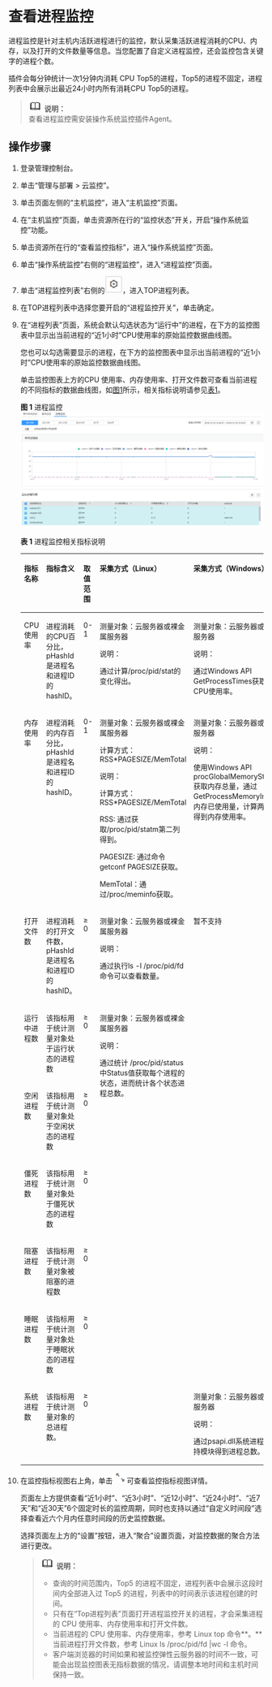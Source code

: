 # 查看进程监控<a name="ZH-CN_TOPIC_0092358860"></a>

进程监控是针对主机内活跃进程进行的监控，默认采集活跃进程消耗的CPU、内存，以及打开的文件数量等信息。当您配置了自定义进程监控，还会监控包含关键字的进程个数。

插件会每分钟统计一次1分钟内消耗 CPU Top5的进程，Top5的进程不固定，进程列表中会展示出最近24小时内所有消耗CPU Top5的进程。

>![](public_sys-resources/icon-note.gif) **说明：**   
>查看进程监控需安装操作系统监控插件Agent。  

## 操作步骤<a name="section95691839103820"></a>

1.  登录管理控制台。
2.  单击“管理与部署 \> 云监控”。
3.  单击页面左侧的“主机监控”，进入“主机监控”页面。
4.  在“主机监控”页面，单击资源所在行的“监控状态”开关，开启“操作系统监控”功能。
5.  单击资源所在行的“查看监控指标”，进入“操作系统监控”页面。
6.  单击“操作系统监控”右侧的“进程监控”，进入“进程监控”页面。
7.  单击“进程监控列表”右侧的![](figures/设置.png)，进入TOP进程列表。
8.  在TOP进程列表中选择您要开启的“进程监控开关”，单击确定。
9.  在“进程列表”页面，系统会默认勾选状态为“运行中”的进程，在下方的监控图表中显示出当前进程的“近1小时”CPU使用率的原始监控数据曲线图。

    您也可以勾选需要显示的进程，在下方的监控图表中显示出当前进程的“近1小时”CPU使用率的原始监控数据曲线图。

    单击监控图表上方的CPU 使用率、内存使用率、打开文件数可查看当前进程的不同指标的数据曲线图，如[图1](#fig6577204618125)所示，相关指标说明请参见[表1](#table15621123928)。

    **图 1**  进程监控<a name="fig6577204618125"></a>  
    ![](figures/进程监控.png "进程监控")

    **表 1**  进程监控相关指标说明

    <a name="table15621123928"></a>
    <table><thead align="left"><tr id="row2695231025"><th class="cellrowborder" valign="top" width="9.900990099009901%" id="mcps1.2.6.1.1"><p id="p12711223025"><a name="p12711223025"></a><a name="p12711223025"></a>指标名称</p>
    </th>
    <th class="cellrowborder" valign="top" width="24.752475247524753%" id="mcps1.2.6.1.2"><p id="p1073202314211"><a name="p1073202314211"></a><a name="p1073202314211"></a>指标含义</p>
    </th>
    <th class="cellrowborder" valign="top" width="8.91089108910891%" id="mcps1.2.6.1.3"><p id="p127432317210"><a name="p127432317210"></a><a name="p127432317210"></a>取值范围</p>
    </th>
    <th class="cellrowborder" valign="top" width="29.7029702970297%" id="mcps1.2.6.1.4"><p id="p20552184911617"><a name="p20552184911617"></a><a name="p20552184911617"></a>采集方式（Linux）</p>
    </th>
    <th class="cellrowborder" valign="top" width="26.732673267326735%" id="mcps1.2.6.1.5"><p id="p06764410318"><a name="p06764410318"></a><a name="p06764410318"></a>采集方式（Windows）</p>
    </th>
    </tr>
    </thead>
    <tbody><tr id="row978523628"><td class="cellrowborder" valign="top" width="9.900990099009901%" headers="mcps1.2.6.1.1 "><p id="p19146121813512"><a name="p19146121813512"></a><a name="p19146121813512"></a>CPU使用率</p>
    </td>
    <td class="cellrowborder" valign="top" width="24.752475247524753%" headers="mcps1.2.6.1.2 "><p id="p072719521252"><a name="p072719521252"></a><a name="p072719521252"></a>进程消耗的CPU百分比，pHashId是进程名和进程ID的hashID。</p>
    </td>
    <td class="cellrowborder" valign="top" width="8.91089108910891%" headers="mcps1.2.6.1.3 "><p id="p9815231124"><a name="p9815231124"></a><a name="p9815231124"></a>0-1</p>
    </td>
    <td class="cellrowborder" valign="top" width="29.7029702970297%" headers="mcps1.2.6.1.4 "><p id="p173515249305"><a name="p173515249305"></a><a name="p173515249305"></a>测量对象：云服务器或裸金属服务器</p>
    <div class="note" id="note1863112510315"><a name="note1863112510315"></a><a name="note1863112510315"></a><span class="notetitle"> 说明： </span><div class="notebody"><p id="p19633175133114"><a name="p19633175133114"></a><a name="p19633175133114"></a>通过计算/proc/pid/stat的变化得出。</p>
    </div></div>
    </td>
    <td class="cellrowborder" valign="top" width="26.732673267326735%" headers="mcps1.2.6.1.5 "><p id="p94131488287"><a name="p94131488287"></a><a name="p94131488287"></a>测量对象：云服务器或裸金属服务器</p>
    <div class="note" id="note141404813282"><a name="note141404813282"></a><a name="note141404813282"></a><span class="notetitle"> 说明： </span><div class="notebody"><p id="p1442334842818"><a name="p1442334842818"></a><a name="p1442334842818"></a>通过Windows API GetProcessTimes获取进程CPU使用率。</p>
    </div></div>
    </td>
    </tr>
    <tr id="row1983723126"><td class="cellrowborder" valign="top" width="9.900990099009901%" headers="mcps1.2.6.1.1 "><p id="p8724192617519"><a name="p8724192617519"></a><a name="p8724192617519"></a>内存使用率</p>
    </td>
    <td class="cellrowborder" valign="top" width="24.752475247524753%" headers="mcps1.2.6.1.2 "><p id="p282220584518"><a name="p282220584518"></a><a name="p282220584518"></a>进程消耗的内存百分比，pHashId是进程名和进程ID的hashID。</p>
    </td>
    <td class="cellrowborder" valign="top" width="8.91089108910891%" headers="mcps1.2.6.1.3 "><p id="p1587223722"><a name="p1587223722"></a><a name="p1587223722"></a>0-1</p>
    </td>
    <td class="cellrowborder" valign="top" width="29.7029702970297%" headers="mcps1.2.6.1.4 "><p id="p144231624123119"><a name="p144231624123119"></a><a name="p144231624123119"></a>测量对象：云服务器或裸金属服务器</p>
    <p id="p20902847377"><a name="p20902847377"></a><a name="p20902847377"></a>计算方式：RSS*PAGESIZE/MemTotal</p>
    <div class="note" id="note913213521279"><a name="note913213521279"></a><a name="note913213521279"></a><span class="notetitle"> 说明： </span><div class="notebody"><p id="p8444931203114"><a name="p8444931203114"></a><a name="p8444931203114"></a>计算方式：RSS*PAGESIZE/MemTotal</p>
    <p id="p1439561413329"><a name="p1439561413329"></a><a name="p1439561413329"></a>RSS: 通过获取/proc/pid/statm第二列得到。</p>
    <p id="p76793170321"><a name="p76793170321"></a><a name="p76793170321"></a>PAGESIZE: 通过命令getconf PAGESIZE获取。</p>
    <p id="p11432920173216"><a name="p11432920173216"></a><a name="p11432920173216"></a>MemTotal：通过/proc/meminfo获取。</p>
    </div></div>
    </td>
    <td class="cellrowborder" valign="top" width="26.732673267326735%" headers="mcps1.2.6.1.5 "><p id="p360454972810"><a name="p360454972810"></a><a name="p360454972810"></a>测量对象：云服务器或裸金属服务器</p>
    <div class="note" id="note76075493282"><a name="note76075493282"></a><a name="note76075493282"></a><span class="notetitle"> 说明： </span><div class="notebody"><p id="p20616114918284"><a name="p20616114918284"></a><a name="p20616114918284"></a>使用Windows  API procGlobalMemoryStatusEx获取内存总量，通过GetProcessMemoryInfo获取内存已使用量，计算两者比值得到内存使用率。</p>
    </div></div>
    </td>
    </tr>
    <tr id="row159022312211"><td class="cellrowborder" valign="top" width="9.900990099009901%" headers="mcps1.2.6.1.1 "><p id="p135156347514"><a name="p135156347514"></a><a name="p135156347514"></a>打开文件数</p>
    </td>
    <td class="cellrowborder" valign="top" width="24.752475247524753%" headers="mcps1.2.6.1.2 "><p id="p6494154211513"><a name="p6494154211513"></a><a name="p6494154211513"></a>进程消耗的打开文件数，pHashId是进程名和进程ID的hashID。</p>
    </td>
    <td class="cellrowborder" valign="top" width="8.91089108910891%" headers="mcps1.2.6.1.3 "><p id="p1495523229"><a name="p1495523229"></a><a name="p1495523229"></a>≥ 0</p>
    </td>
    <td class="cellrowborder" valign="top" width="29.7029702970297%" headers="mcps1.2.6.1.4 "><p id="p929319385303"><a name="p929319385303"></a><a name="p929319385303"></a>测量对象：云服务器或裸金属服务器</p>
    <div class="note" id="note1223605310300"><a name="note1223605310300"></a><a name="note1223605310300"></a><span class="notetitle"> 说明： </span><div class="notebody"><p id="p7238155373018"><a name="p7238155373018"></a><a name="p7238155373018"></a>通过执行ls -l /proc/pid/fd命令可以查看数量。</p>
    </div></div>
    </td>
    <td class="cellrowborder" rowspan="6" valign="top" width="26.732673267326735%" headers="mcps1.2.6.1.5 "><p id="p1967544133113"><a name="p1967544133113"></a><a name="p1967544133113"></a>暂不支持</p>
    </td>
    </tr>
    <tr id="row892833383817"><td class="cellrowborder" valign="top" headers="mcps1.2.6.1.1 "><p id="p6740185510386"><a name="p6740185510386"></a><a name="p6740185510386"></a>运行中进程数</p>
    </td>
    <td class="cellrowborder" valign="top" headers="mcps1.2.6.1.2 "><p id="p072111023915"><a name="p072111023915"></a><a name="p072111023915"></a>该指标用于统计测量对象处于运行状态的进程数</p>
    </td>
    <td class="cellrowborder" valign="top" headers="mcps1.2.6.1.3 "><p id="p12928163310387"><a name="p12928163310387"></a><a name="p12928163310387"></a>≥ 0</p>
    </td>
    <td class="cellrowborder" rowspan="6" valign="top" headers="mcps1.2.6.1.4 "><p id="p8503193512179"><a name="p8503193512179"></a><a name="p8503193512179"></a>测量对象：云服务器或裸金属服务器</p>
    <div class="note" id="note1615314161715"><a name="note1615314161715"></a><a name="note1615314161715"></a><span class="notetitle"> 说明： </span><div class="notebody"><p id="p111542041131713"><a name="p111542041131713"></a><a name="p111542041131713"></a>通过统计 /proc/pid/status 中Status值获取每个进程的状态，进而统计各个状态进程总数。</p>
    </div></div>
    </td>
    </tr>
    <tr id="row16939640123817"><td class="cellrowborder" valign="top" headers="mcps1.2.6.1.1 "><p id="p3740125514380"><a name="p3740125514380"></a><a name="p3740125514380"></a>空闲进程数</p>
    </td>
    <td class="cellrowborder" valign="top" headers="mcps1.2.6.1.2 "><p id="p872120113911"><a name="p872120113911"></a><a name="p872120113911"></a>该指标用于统计测量对象处于空闲状态的进程数</p>
    </td>
    <td class="cellrowborder" valign="top" headers="mcps1.2.6.1.3 "><p id="p15939144053817"><a name="p15939144053817"></a><a name="p15939144053817"></a>≥ 0</p>
    </td>
    </tr>
    <tr id="row19614193116380"><td class="cellrowborder" valign="top" headers="mcps1.2.6.1.1 "><p id="p274010553387"><a name="p274010553387"></a><a name="p274010553387"></a>僵死进程数</p>
    </td>
    <td class="cellrowborder" valign="top" headers="mcps1.2.6.1.2 "><p id="p07216015392"><a name="p07216015392"></a><a name="p07216015392"></a>该指标用于统计测量对象处于僵死状态的进程数</p>
    </td>
    <td class="cellrowborder" valign="top" headers="mcps1.2.6.1.3 "><p id="p17614113183818"><a name="p17614113183818"></a><a name="p17614113183818"></a>≥ 0</p>
    </td>
    </tr>
    <tr id="row173741543143815"><td class="cellrowborder" valign="top" headers="mcps1.2.6.1.1 "><p id="p2740755103817"><a name="p2740755103817"></a><a name="p2740755103817"></a>阻塞进程数</p>
    </td>
    <td class="cellrowborder" valign="top" headers="mcps1.2.6.1.2 "><p id="p1972120103917"><a name="p1972120103917"></a><a name="p1972120103917"></a>该指标用于统计测量对象被阻塞的进程数</p>
    </td>
    <td class="cellrowborder" valign="top" headers="mcps1.2.6.1.3 "><p id="p137410434382"><a name="p137410434382"></a><a name="p137410434382"></a>≥ 0</p>
    </td>
    </tr>
    <tr id="row20798194523814"><td class="cellrowborder" valign="top" headers="mcps1.2.6.1.1 "><p id="p1741105513811"><a name="p1741105513811"></a><a name="p1741105513811"></a>睡眠进程数</p>
    </td>
    <td class="cellrowborder" valign="top" headers="mcps1.2.6.1.2 "><p id="p17215017397"><a name="p17215017397"></a><a name="p17215017397"></a>该指标用于统计测量对象处于睡眠状态的进程数</p>
    </td>
    <td class="cellrowborder" valign="top" headers="mcps1.2.6.1.3 "><p id="p16798174583811"><a name="p16798174583811"></a><a name="p16798174583811"></a>≥ 0</p>
    </td>
    </tr>
    <tr id="row13126829133810"><td class="cellrowborder" valign="top" headers="mcps1.2.6.1.1 "><p id="p137416556389"><a name="p137416556389"></a><a name="p137416556389"></a>系统进程数</p>
    </td>
    <td class="cellrowborder" valign="top" headers="mcps1.2.6.1.2 "><p id="p157213019397"><a name="p157213019397"></a><a name="p157213019397"></a>该指标用于统计测量对象的总进程数。</p>
    </td>
    <td class="cellrowborder" valign="top" headers="mcps1.2.6.1.3 "><p id="p19126829113811"><a name="p19126829113811"></a><a name="p19126829113811"></a>≥ 0</p>
    </td>
    <td class="cellrowborder" valign="top" headers="mcps1.2.6.1.4 "><p id="p7526170537"><a name="p7526170537"></a><a name="p7526170537"></a>测量对象：云服务器或裸金属服务器</p>
    <div class="note" id="note552117195312"><a name="note552117195312"></a><a name="note552117195312"></a><span class="notetitle"> 说明： </span><div class="notebody"><p id="p05481775317"><a name="p05481775317"></a><a name="p05481775317"></a>通过psapi.dll系统进程状态支持模块得到进程总数。</p>
    </div></div>
    </td>
    </tr>
    </tbody>
    </table>

10. 在监控指标视图右上角，单击![](figures/放大.png)可查看监控指标视图详情。

    页面左上方提供查看“近1小时”、“近3小时”、“近12小时”、“近24小时”、“近7天”和“近30天”6个固定时长的监控周期，同时也支持以通过“自定义时间段”选择查看近六个月内任意时间段的历史监控数据。

    选择页面左上方的“设置”按钮，进入“聚合”设置页面，对监控数据的聚合方法进行更改。

    >![](public_sys-resources/icon-note.gif) **说明：**   
    >-   查询的时间范围内，Top5 的进程不固定，进程列表中会展示这段时间内全部进入过 Top5 的进程，列表中的时间表示该进程创建的时间。  
    >-   只有在“Top进程列表”页面打开进程监控开关的进程，才会采集进程的 CPU 使用率、内存使用率和打开文件数。  
    >-   当前进程的 CPU 使用率、内存使用率，参考 Linux top 命令**。**  
    >    当前进程打开文件数，参考 Linux ls /proc/pid/fd  |wc -l 命令。  
    >-   客户端浏览器的时间如果和被监控弹性云服务器的时间不一致，可能会出现监控图表无指标数据的情况，请调整本地时间和主机时间保持一致。  


